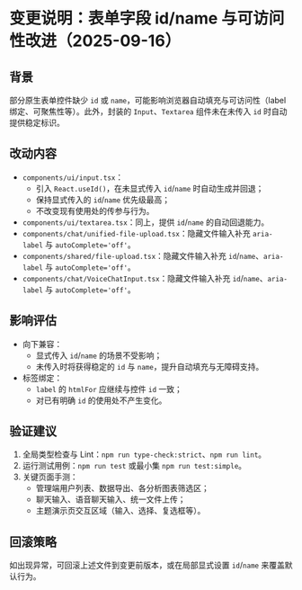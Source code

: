# 变更说明：表单字段 id/name 与可访问性改进（2025-09-16）

## 背景
部分原生表单控件缺少 `id` 或 `name`，可能影响浏览器自动填充与可访问性（label 绑定、可聚焦性等）。此外，封装的 `Input`、`Textarea` 组件未在未传入 `id` 时自动提供稳定标识。

## 改动内容
- `components/ui/input.tsx`：
  - 引入 `React.useId()`，在未显式传入 `id`/`name` 时自动生成并回退；
  - 保持显式传入的 `id`/`name` 优先级最高；
  - 不改变现有使用处的传参与行为。
- `components/ui/textarea.tsx`：同上，提供 `id`/`name` 的自动回退能力。
- `components/chat/unified-file-upload.tsx`：隐藏文件输入补充 `aria-label` 与 `autoComplete='off'`。
- `components/shared/file-upload.tsx`：隐藏文件输入补充 `id`/`name`、`aria-label` 与 `autoComplete='off'`。
- `components/chat/VoiceChatInput.tsx`：隐藏文件输入补充 `id`/`name`、`aria-label` 与 `autoComplete='off'`。

## 影响评估
- 向下兼容：
  - 显式传入 `id`/`name` 的场景不受影响；
  - 未传入时将获得稳定的 `id` 与 `name`，提升自动填充与无障碍支持。
- 标签绑定：
  - `label` 的 `htmlFor` 应继续与控件 `id` 一致；
  - 对已有明确 `id` 的使用处不产生变化。

## 验证建议
1. 全局类型检查与 Lint：`npm run type-check:strict`、`npm run lint`。
2. 运行测试用例：`npm run test` 或最小集 `npm run test:simple`。
3. 关键页面手测：
   - 管理端用户列表、数据导出、各分析图表筛选区；
   - 聊天输入、语音聊天输入、统一文件上传；
   - 主题演示页交互区域（输入、选择、复选框等）。

## 回滚策略
如出现异常，可回滚上述文件到变更前版本，或在局部显式设置 `id`/`name` 来覆盖默认行为。
